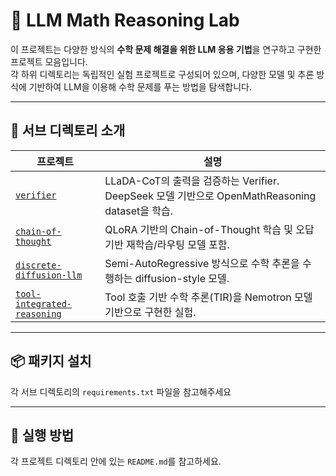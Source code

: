 # 🧮 LLM Math Reasoning Lab

이 프로젝트는 다양한 방식의 **수학 문제 해결을 위한 LLM 응용 기법**을 연구하고 구현한 프로젝트 모음입니다.  
각 하위 디렉토리는 독립적인 실험 프로젝트로 구성되어 있으며, 다양한 모델 및 추론 방식에 기반하여 LLM을 이용해 수학 문제를 푸는 방법을 탐색합니다.

---

## 📂 서브 디렉토리 소개

| 프로젝트 | 설명 |
|----------|------|
| [`verifier`](verifier/) | LLaDA-CoT의 출력을 검증하는 Verifier. DeepSeek 모델 기반으로 OpenMathReasoning dataset을 학습. |
| [`chain-of-thought`](chain-of-thought/) | QLoRA 기반의 Chain-of-Thought 학습 및 오답 기반 재학습/라우팅 모델 포함. |
| [`discrete-diffusion-llm`](discrete-diffusion-llm/) | Semi-AutoRegressive 방식으로 수학 추론을 수행하는 diffusion-style 모델. |
| [`tool-integrated-reasoning`](tool-integrated-reasoning/) | Tool 호출 기반 수학 추론(TIR)을 Nemotron 모델 기반으로 구현한 실험. |

---

## 📦 패키지 설치

각 서브 디렉토리의 `requirements.txt` 파일을 참고해주세요

---

## 🚀 실행 방법

각 프로젝트 디렉토리 안에 있는 `README.md`를 참고하세요.
